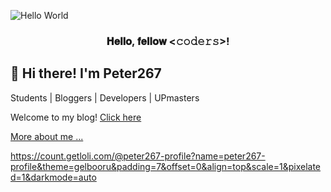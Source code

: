 ![Hello World](https://github.com/user-attachments/assets/f3eb217e-8977-4dc4-9b0a-364f35fab4b8)

<h3 align="center">𝐇𝐞𝐥𝐥𝐨, 𝐟𝐞𝐥𝐥𝐨𝐰 <𝚌𝚘𝚍𝚎𝚛𝚜></𝚌𝚘𝚍𝚎𝚛𝚜>!

## 👋 Hi there! I'm Peter267
Students | Bloggers | Developers | UPmasters

Welcome to my blog!  [Click here](https://peter267.github.io)

[More about me ...](https://peter267.github.io/about/)

https://count.getloli.com/@peter267-profile?name=peter267-profile&theme=gelbooru&padding=7&offset=0&align=top&scale=1&pixelated=1&darkmode=auto
